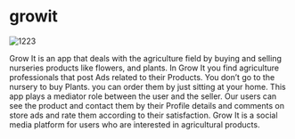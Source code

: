 # growit

![1223](https://github.com/MashaheerJaffry/growIt/assets/83124766/f9388616-d6a3-4950-a396-dc41622bab28)

Grow It is an app that deals with the agriculture field by buying and selling nurseries
products like flowers, and plants. In Grow It you find agriculture professionals that post Ads
related to their Products. You don’t go to the nursery to buy Plants. you can order them by just
sitting at your home. This app plays a mediator role between the user and the seller. Our users can
see the product and contact them by their Profile details and comments on store ads and
rate them according to their satisfaction. Grow It is a social media platform for users who
are interested in agricultural products.

